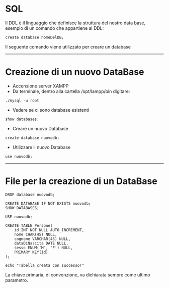 # SQL
Il DDL è il linguaggio che definisce la struttura del nostro data base, esempio di un comando che appartiene al DDL:
```
create database nomeDelDB;
```
Il seguente comando viene utilizzato per creare un database

-------------------------------------------------------------------------------------------
# Creazione di un nuovo DataBase

* Accensione server XAMPP
* Da terminale, dentro alla cartella /opt/lampp/bin digitare:
```
./mysql -u root
```
* Vedere se ci sono database esistenti
```
show databases;
```
* Creare un nuovo Database
```
create database nuovodb;
```

* Utilizzare il nuovo Database
```
use nuovodb;
```

-------------------------------------------------------------------------------------------
# File per la creazione di un DataBase
```
DROP database nuovodb;

CREATE DATABASE IF NOT EXISTS nuovodb;
SHOW DATABASES;

USE nuovodb;

CREATE TABLE Persone(
	id INT NOT NULL AUTO_INCREMENT,
	nome CHAR(45) NULL,
	cognome VARCHAR(45) NULL,
	dataDiNascita DATE NULL,
	sesso ENUM('M', 'F') NULL,
	PRIMARY KEY(id)
);

echo "Tabella creata con successo!"
```
La chiave primaria, di convenzione, va dichiarata sempre come ultimo parametro.
